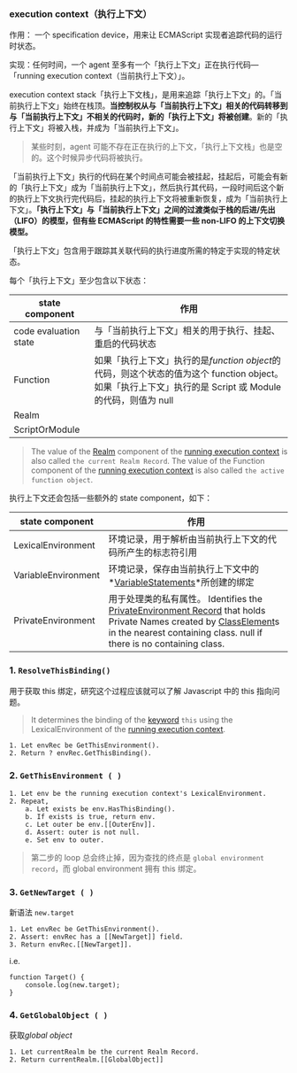 ### execution context（执行上下文）

作用： 一个 specification device，用来让 ECMAScript 实现者追踪代码的运行时状态。

实现：任何时间，一个 agent 至多有一个「执行上下文」正在执行代码—「running execution context（当前执行上下文）」。



execution context stack「执行上下文栈」，是用来追踪「执行上下文」的。「当前执行上下文」始终在栈顶。**当控制权从与「当前执行上下文」相关的代码转移到与「当前执行上下文」不相关的代码时，新的「执行上下文」将被创建**。新的「执行上下文」将被入栈，并成为「当前执行上下文」。

> 某些时刻，agent 可能不存在正在执行的上下文，「执行上下文栈」也是空的。这个时候异步代码将被执行。

「当前执行上下文」执行的代码在某个时间点可能会被挂起，挂起后，可能会有新的「执行上下文」成为「当前执行上下文」，然后执行其代码，一段时间后这个新的执行上下文执行完代码后，挂起的执行上下文将被重新恢复，成为「当前执行上下文」。**「执行上下文」与「当前执行上下文」之间的过渡类似于栈的后进/先出（LIFO）的模型，但有些 ECMAScript 的特性需要一些 non-LIFO 的上下文切换模型。**

「执行上下文」包含用于跟踪其关联代码的执行进度所需的特定于实现的特定状态。

每个「执行上下文」至少包含以下状态：

| state component       | 作用                                                         |
| --------------------- | ------------------------------------------------------------ |
| code evaluation state | 与「当前执行上下文」相关的用于执行、挂起、重启的代码状态     |
| Function              | 如果「执行上下文」执行的是*function object*的代码，则这个状态的值为这个 function object。如果「执行上下文」执行的是 Script 或 Module 的代码，则值为 null |
| Realm                 |                                                              |
| ScriptOrModule        |                                                              |

> The value of the [Realm](https://tc39.es/ecma262/#realm) component of the [running execution context](https://tc39.es/ecma262/#running-execution-context) is also called `the current Realm Record`. The value of the Function component of the [running execution context](https://tc39.es/ecma262/#running-execution-context) is also called `the active function object`.

执行上下文还会包括一些额外的 state component，如下：

| state component     | 作用                                                                                                                                                                                                                                                                                         |
| ------------------- | -------------------------------------------------------------------------------------------------------------------------------------------------------------------------------------------------------------------------------------------------------------------------------------------- |
| LexicalEnvironment  | 环境记录，用于解析由当前执行上下文的代码所产生的标志符引用                                                                                                                                                                                                                                   |
| VariableEnvironment | 环境记录，保存由当前执行上下文中的*[VariableStatements](https://tc39.es/ecma262/#prod-VariableStatement)*所创建的绑定                                                                                                                                                                        |
| PrivateEnvironment  | 用于处理类的私有属性。 Identifies the [PrivateEnvironment Record](https://tc39.es/ecma262/#privateenvironment-record) that holds Private Names created by [ClassElement](https://tc39.es/ecma262/#prod-ClassElement)s in the nearest containing class. null if there is no containing class. |

### 1. `ResolveThisBinding()`

用于获取 this 绑定，研究这个过程应该就可以了解 Javascript 中的 this 指向问题。

> It determines the binding of the [keyword](https://tc39.es/ecma262/#sec-keywords-and-reserved-words) `this` using the LexicalEnvironment of the [running execution context](https://tc39.es/ecma262/#running-execution-context).

```
1. Let envRec be GetThisEnvironment().
2. Return ? envRec.GetThisBinding().
```

### 2. `GetThisEnvironment ( )`

```
1. Let env be the running execution context's LexicalEnvironment.
2. Repeat,
    a. Let exists be env.HasThisBinding().
    b. If exists is true, return env.
    c. Let outer be env.[[OuterEnv]].
    d. Assert: outer is not null.
    e. Set env to outer.
```

> 第二步的 loop 总会终止掉，因为查找的终点是 `global environment record`，而 global environment 拥有 this 绑定。

### 3. `GetNewTarget ( )`

新语法 `new.target`

```
1. Let envRec be GetThisEnvironment().
2. Assert: envRec has a [[NewTarget]] field.
3. Return envRec.[[NewTarget]].
```

i.e.

```
function Target() {
	console.log(new.target);
}
```

### 4. `GetGlobalObject ( )`

获取*global object*

```
1. Let currentRealm be the current Realm Record.
2. Return currentRealm.[[GlobalObject]]
```
